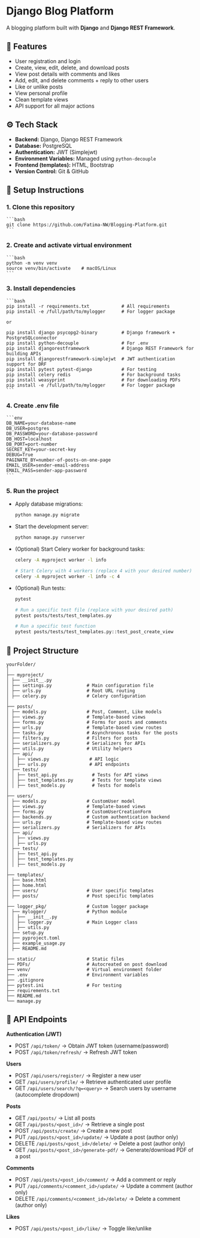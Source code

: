 # Django Blog Platform

A blogging platform built with **Django** and **Django REST Framework**.

## 🚀 Features

- User registration and login
- Create, view, edit, delete, and download posts
- View post details with comments and likes
- Add, edit, and delete comments + reply to other users
- Like or unlike posts
- View personal profile
- Clean template views
- API support for all major actions

## ⚙️ Tech Stack

- **Backend:** Django, Django REST Framework
- **Database:** PostgreSQL
- **Authentication:** JWT (Simplejwt)
- **Environment Variables:** Managed using `python-decouple`
- **Frontend (templates):** HTML, Bootstrap
- **Version Control:** Git & GitHub

## 🧰 Setup Instructions

### 1. Clone this repository 
    ```bash
    git clone https://github.com/Fatima-NW/Blogging-Platform.git
    ```
### 2. Create and activate virtual environment
    ```bash
    python -m venv venv
    source venv/bin/activate    # macOS/Linux
    ```
### 3. Install dependencies
    ```bash
    pip install -r requirements.txt            # All requirements
    pip install -e /full/path/to/mylogger      # For logger package        
    
    or

    pip install django psycopg2-binary         # Django framework + PostgreSQLconnector
    pip install python-decouple                # For .env
    pip install djangorestframework            # Django REST Framework for building APIs
    pip install djangorestframework-simplejwt  # JWT authentication support for DRF
    pip install pytest pytest-django           # For testing
    pip install celery redis                   # For background tasks
    pip install weasyprint                     # For downloading PDFs
    pip install -e /full/path/to/mylogger      # For logger package
    ```
### 4. Create .env file
    ```env
    DB_NAME=your-database-name
    DB_USER=postgres
    DB_PASSWORD=your-database-password
    DB_HOST=localhost
    DB_PORT=port-number
    SECRET_KEY=your-secret-key
    DEBUG=True
    PAGINATE_BY=number-of-posts-on-one-page
    EMAIL_USER=sender-email-address
    EMAIL_PASS=sender-app-password
    ```
### 5. Run the project
- Apply database migrations:
    ```bash
    python manage.py migrate
    ```
- Start the development server:
    ```bash
    python manage.py runserver
    ```
- (Optional) Start Celery worker for background tasks:
    ```bash
    celery -A myproject worker -l info

    # Start Celery with 4 workers (replace 4 with your desired number)
    celery -A myproject worker -l info -c 4
    ```
- (Optional) Run tests:
    ```bash
    pytest

    # Run a specific test file (replace with your desired path)
    pytest posts/tests/test_templates.py

    # Run a specific test function
    pytest posts/tests/test_templates.py::test_post_create_view
    ```

## 📂 Project Structure
```
yourFolder/
│
├── myproject/
│ ├── __init__.py            
│ ├── settings.py             # Main configuration file
│ ├── urls.py                 # Root URL routing
│ ├── celery.py               # Celery configuration
│
├── posts/
│ ├── models.py               # Post, Comment, Like models
│ ├── views.py                # Template-based views
│ ├── forms.py                # Forms for posts and comments
│ ├── urls.py                 # Template-based view routes
│ ├── tasks.py                # Asynchronous tasks for the posts
│ ├── filters.py              # Filters for posts
│ ├── serializers.py          # Serializers for APIs
│ ├── utils.py                # Utility helpers
│ ├── api/                    
│ │ ├── views.py               # API logic
│ │ ├── urls.py                # API endpoints
│ ├── tests/                    
│ │ ├── test_api.py             # Tests for API views
│ │ ├── test_templates.py       # Tests for template views
│ │ ├── test_models.py          # Tests for models
│
├── users/
│ ├── models.py               # CustomUser model
│ ├── views.py                # Template-based views
│ ├── forms.py                # CustomUserCreationForm
│ ├── backends.py             # Custom authentication backend
│ ├── urls.py                 # Template-based view routes
│ ├── serializers.py          # Serializers for APIs
│ ├── api/                    
│ │ ├── views.py             
│ │ ├── urls.py              
│ ├── tests/                    
│ │ ├── test_api.py            
│ │ ├── test_templates.py      
│ │ ├── test_models.py                  
│
├── templates/
│ ├── base.html 
│ ├── home.html     
│ ├── users/                  # User specific templates 
│ ├── posts/                  # Post specific templates 
│
├── logger_pkg/               # Custom logger package
│ ├── mylogger/               # Python module  
│ │ ├── __init__.py           
│ │ ├── logger.py             # Main Logger class      
│ │ ├── utils.py              
│ ├── setup.py                
│ ├── pyproject.toml          
│ ├── example_usage.py        
│ ├── README.md
│
├── static/                   # Static files
├── PDFs/                     # Autocreated on post download
├── venv/                     # Virtual environment folder
├── .env                      # Environment variables
├── .gitignore 
├── pytest.ini                # For testing
├── requirements.txt
├── README.md 
└── manage.py
```

## 📡 API Endpoints

**Authentication (JWT)**
- POST   `/api/token/`                        → Obtain JWT token (username/password)
- POST   `/api/token/refresh/`                → Refresh JWT token

**Users**
- POST   `/api/users/register/`              → Register a new user
- GET    `/api/users/profile/`               → Retrieve authenticated user profile
- GET    `/api/users/search/?q=<query>`      → Search users by username (autocomplete dropdown)

**Posts**
- GET    `/api/posts/`                        → List all posts
- GET    `/api/posts/<post_id>/`              → Retrieve a single post
- POST   `/api/posts/create/`                 → Create a new post
- PUT    `/api/posts/<post_id>/update/`       → Update a post (author only)
- DELETE `/api/posts/<post_id>/delete/`       → Delete a post (author only)
- GET    `/api/posts/<post_id>/generate-pdf/` → Generate/download PDF of a post

**Comments**
- POST   `/api/posts/<post_id>/comment/`      → Add a comment or reply
- PUT    `/api/comments/<comment_id>/update/` → Update a comment (author only)
- DELETE `/api/comments/<comment_id>/delete/` → Delete a comment (author only)

**Likes**
- POST   `/api/posts/<post_id>/like/`       → Toggle like/unlike


